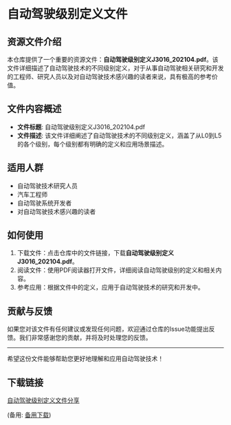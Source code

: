 # 自动驾驶级别定义文件

## 资源文件介绍

本仓库提供了一个重要的资源文件：**自动驾驶级别定义J3016_202104.pdf**。该文件详细描述了自动驾驶技术的不同级别定义，对于从事自动驾驶相关研究和开发的工程师、研究人员以及对自动驾驶技术感兴趣的读者来说，具有极高的参考价值。

## 文件内容概述

- **文件标题**: 自动驾驶级别定义J3016_202104.pdf
- **文件描述**: 该文件详细阐述了自动驾驶技术的不同级别定义，涵盖了从L0到L5的各个级别，每个级别都有明确的定义和应用场景描述。

## 适用人群

- 自动驾驶技术研究人员
- 汽车工程师
- 自动驾驶系统开发者
- 对自动驾驶技术感兴趣的读者

## 如何使用

1. 下载文件：点击仓库中的文件链接，下载**自动驾驶级别定义J3016_202104.pdf**。
2. 阅读文件：使用PDF阅读器打开文件，详细阅读自动驾驶级别的定义和相关内容。
3. 参考应用：根据文件中的定义，应用于自动驾驶技术的研究和开发中。

## 贡献与反馈

如果您对该文件有任何建议或发现任何问题，欢迎通过仓库的Issue功能提出反馈。我们非常感谢您的贡献，并将及时处理您的反馈。

---

希望这份文件能够帮助您更好地理解和应用自动驾驶技术！

## 下载链接
[自动驾驶级别定义文件分享](https://pan.quark.cn/s/f03cdc1c0758) 

(备用: [备用下载](https://pan.baidu.com/s/1Kkdj2g5ot9jRN8xRLIxbSA?pwd=4etm))
